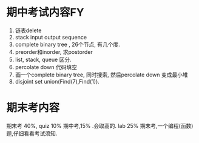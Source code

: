 # 期中考试内容FY

1. 链表delete
2. stack input output sequence 
3. complete binary tree , 26个节点, 有几个度.
4. preorder和inorder, 求postorder
5. list, stack, queue 区分.
6. percolate down 代码填空
7. 画一个complete binary tree, 同时搜索, 然后percolate down 变成最小堆
8. disjoint set union(Find(7),Find(1)).



# 期末考内容

期末考 40%, 
quiz 10%
期中考,15% .会取高的.
lab  25%
期末考,一个编程(函数)题,仔细看看考试须知.